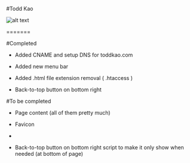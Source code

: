 #Todd Kao

![alt text][logo]

[logo]: https://graph.facebook.com/1078520008/picture?type=large "facebook graph api my profile picture"
=======


#Completed

* Added CNAME and setup DNS for toddkao.com

* Added new menu bar 

* Added .html file extension removal ( .htaccess ) 

* Back-to-top button on bottom right 

#To be completed

* Page content (all of them pretty much)

* Favicon

* 

* Back-to-top button on bottom right script to make it only show when needed (at bottom of page)